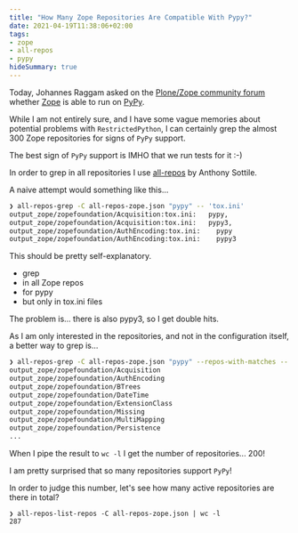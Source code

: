 ```yaml
---
title: "How Many Zope Repositories Are Compatible With Pypy?"
date: 2021-04-19T11:38:06+02:00
tags:
- zope
- all-repos
- pypy
hideSummary: true
---
```


Today, Johannes Raggam asked on the [Plone/Zope community forum](https://community.plone.org/t/zope-plone-on-pypy/13726)
whether [Zope](https://github.com/zopefoundation/Zope) is able to run on [PyPy](https://www.pypy.org/).

While I am not entirely sure,
and I have some vague memories about potential problems with `RestrictedPython`,
I can certainly grep the almost 300 Zope repositories for signs of `PyPy` support.

The best sign of `PyPy` support is IMHO that we run tests for it :-)

In order to grep in all repositories I use [all-repos](https://github.com/asottile/all-repos) by Anthony Sottile.

A naive attempt would something like this...

```bash
❯ all-repos-grep -C all-repos-zope.json "pypy" -- 'tox.ini'
output_zope/zopefoundation/Acquisition:tox.ini:   pypy,
output_zope/zopefoundation/Acquisition:tox.ini:   pypy3,
output_zope/zopefoundation/AuthEncoding:tox.ini:    pypy
output_zope/zopefoundation/AuthEncoding:tox.ini:    pypy3
```

This should be pretty self-explanatory.
- grep
- in all Zope repos
- for pypy
- but only in tox.ini files

The problem is... there is also pypy3, so I get double hits.

As I am only interested in the repositories,
and not in the configuration itself,
a better way to grep is...

```bash
❯ all-repos-grep -C all-repos-zope.json "pypy" --repos-with-matches -- 'tox.ini'
output_zope/zopefoundation/Acquisition
output_zope/zopefoundation/AuthEncoding
output_zope/zopefoundation/BTrees
output_zope/zopefoundation/DateTime
output_zope/zopefoundation/ExtensionClass
output_zope/zopefoundation/Missing
output_zope/zopefoundation/MultiMapping
output_zope/zopefoundation/Persistence
...
```

When I pipe the result to `wc -l` I get the number of repositories... 200!

I am pretty surprised that so many repositories support `PyPy`!

In order to judge this number,
let's see how many active repositories are there in total?

```
❯ all-repos-list-repos -C all-repos-zope.json | wc -l
287
```

